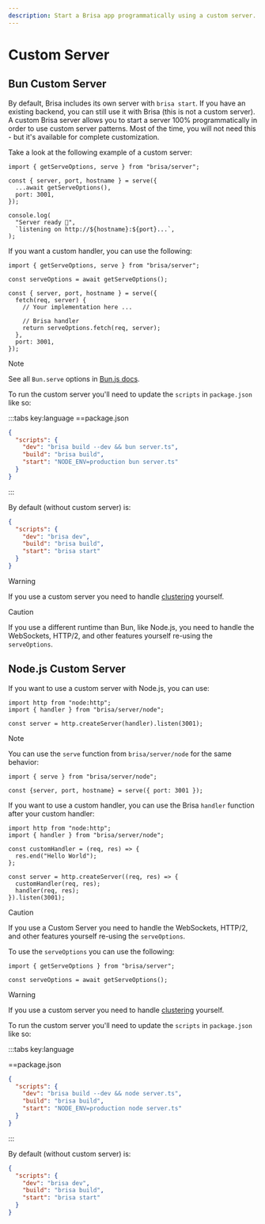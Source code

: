 ```yaml
---
description: Start a Brisa app programmatically using a custom server.
---
```


# Custom Server

## Bun Custom Server

By default, Brisa includes its own server with `brisa start`. If you have an existing backend, you can still use it with Brisa (this is not a custom server). A custom Brisa server allows you to start a server 100% programmatically in order to use custom server patterns. Most of the time, you will not need this - but it's available for complete customization.

Take a look at the following example of a custom server:

```tsx
import { getServeOptions, serve } from "brisa/server";

const { server, port, hostname } = serve({
  ...await getServeOptions(),
  port: 3001,
});

console.log(
  "Server ready 🥳",
  `listening on http://${hostname}:${port}...`,
);
```

If you want a custom handler, you can use the following:

```tsx
import { getServeOptions, serve } from "brisa/server";

const serveOptions = await getServeOptions();

const { server, port, hostname } = serve({
  fetch(req, server) {
    // Your implementation here ...

    // Brisa handler
    return serveOptions.fetch(req, server);
  },
  port: 3001,
});
```

> [!NOTE]
>
> See all `Bun.serve` options in [Bun.js docs](https://bun.sh/docs/api/http).

To run the custom server you'll need to update the `scripts` in `package.json` like so:

:::tabs key:language
==package.json

```json
{
  "scripts": {
    "dev": "brisa build --dev && bun server.ts",
    "build": "brisa build",
    "start": "NODE_ENV=production bun server.ts"
  }
}
```

:::

By default (without custom server) is:

```json
{
  "scripts": {
    "dev": "brisa dev",
    "build": "brisa build",
    "start": "brisa start"
  }
}
```

> [!WARNING]
>
> If you use a custom server you need to handle [clustering](/building-your-application/configuring/clustering) yourself.

> [!CAUTION]
>
> If you use a different runtime than Bun, like Node.js, you need to handle the WebSockets, HTTP/2, and other features yourself re-using the  `serveOptions`.

## Node.js Custom Server

If you want to use a custom server with Node.js, you can use:

```tsx
import http from "node:http";
import { handler } from "brisa/server/node";

const server = http.createServer(handler).listen(3001);
```

> [!NOTE]
>
> You can use the `serve` function from `brisa/server/node` for the same behavior:
> ```tsx
> import { serve } from "brisa/server/node";
>
> const {server, port, hostname} = serve({ port: 3001 });
> ```

If you want to use a custom handler, you can use the Brisa `handler` function after your custom handler:

```tsx
import http from "node:http";
import { handler } from "brisa/server/node";

const customHandler = (req, res) => {
  res.end("Hello World");
};

const server = http.createServer((req, res) => {
  customHandler(req, res);
  handler(req, res);
}).listen(3001);
```

> [!CAUTION]
>
> If you use a Custom Server you need to handle the WebSockets, HTTP/2, and other features yourself re-using the  `serveOptions`.

To use the `serveOptions` you can use the following:

```tsx
import { getServeOptions } from "brisa/server";

const serveOptions = await getServeOptions();
```

> [!WARNING]
>
> If you use a custom server you need to handle [clustering](/building-your-application/configuring/clustering) yourself.

To run the custom server you'll need to update the `scripts` in `package.json` like so:

:::tabs key:language

==package.json

```json
{
  "scripts": {
    "dev": "brisa build --dev && node server.ts",
    "build": "brisa build",
    "start": "NODE_ENV=production node server.ts"
  }
}
```

:::

By default (without custom server) is:

```json
{
  "scripts": {
    "dev": "brisa dev",
    "build": "brisa build",
    "start": "brisa start"
  }
}
```